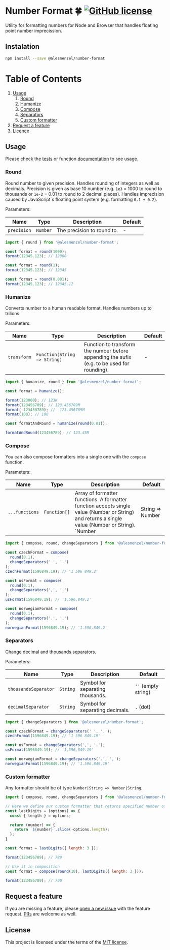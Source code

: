 # Number Format 🍀 [![GitHub license](https://img.shields.io/badge/license-MIT-blue.svg)](https://github.com/alesmenzel/number-format/blob/master/LICENCE)

Utility for formatting numbers for Node and Browser that handles floating point number imprecission.

## Instalation

```bash
npm install --save @alesmenzel/number-format
```

# Table of Contents

1. [Usage](#usage)
   1. [Round](#round)
   2. [Humanize](#humanize)
   3. [Compose](#compose)
   4. [Separators](#separators)
   5. [Custom formatter](#custom-formatter)
2. [Request a feature](#request-a-feature)
3. [Licence](#licence)

## Usage

Please check the [tests](./src) or function [documentation](./src) to see usage.

### Round

Round number to given precision. Handles rounding of integers as well as decimals. Precision is given as base 10 number (e.g. `1e3` = 1000 to round to thousands or `1e-2` = 0.01 to round to 2 decimal places). Handles imprecision caused by JavaScript´s floating point system (e.g. formatting `0.1 + 0.2`).

Parameters:

| Name        | Type     | Description                | Default |
| ----------- | -------- | -------------------------- | ------- |
| `precision` | `Number` | The precision to round to. | -       |

```js
import { round } from '@alesmenzel/number-format';

const format = round(1000);
format(12345.123); // 12000

const format = round(1);
format(12345.123); // 12345

const format = round(0.001);
format(12345.123); // 12345.12
```

### Humanize

Converts number to a human readable format. Handles numbers up to trilions.

Parameters:

| Name        | Type                         | Description                                                                                 | Default |
| ----------- | ---------------------------- | ------------------------------------------------------------------------------------------- | ------- |
| `transform` | `Function(String => String)` | Function to transform the number before appending the sufix (e.g. to be used for rounding). | -       |

```js
import { humanize, round } from '@alesmenzel/number-format';

const format = humanize();

format(123000); // 123K
format(123456789); // 123.456789M
format(-123456789); // -123.456789M
format(100); // 100

const formatAndRound = humanize(round(0.01));

formatAndRound(123456789); // 123.45M
```

### Compose

You can also compose formatters into a single one with the `compose` function.

Parameters:

| Name           | Type         | Description                                                                                                                                                                | Default |
| -------------- | ------------ | -------------------------------------------------------------------------------------------------------------------------------------------------------------------------- | ------- |
| `...functions` | `Function[]` | Array of formatter functions. A formatter function accepts single value (Number or String) and returns a single value (Number or String). `Number|String => Number|String` | -       |

```js
import { compose, round, changeSeparators } from '@alesmenzel/number-format';

const czechFormat = compose(
  round(0.1),
  changeSeparators(' ', '.')
);
czechFormat(1596849.19); // '1 596 849.2'

const usFormat = compose(
  round(0.1),
  changeSeparators(',', '.')
);
usFormat(1596849.19); // '1,596,849.2'

const norwegianFormat = compose(
  round(0.1),
  changeSeparators('.', ',')
);
norwegianFormat(1596849.19); // '1.596.849,2'
```

### Separators

Change decimal and thousands separators.

Parameters:

| Name                 | Type     | Description                      | Default             |
| -------------------- | -------- | -------------------------------- | ------------------- |
| `thousandsSeparator` | `String` | Symbol for separating thousands. | `''` (empty string) |
| `decimalSeparator`   | `String` | Symbol for separating decimals.  | `.` (dot)           |

```js
import { changeSeparators } from '@alesmenzel/number-format';

const czechFormat = changeSeparators(' ', '.');
czechFormat(1596849.19); // '1 596 849.19'

const usFormat = changeSeparators(',', '.');
usFormat(1596849.19); // '1,596,849.19'

const norwegianFormat = changeSeparators('.', ',');
norwegianFormat(1596849.19); // '1.596.849,19'
```

### Custom formatter

Any formatter should be of type `Number|String => Number|String`.

```js
import { compose, round, changeSeparators } from '@alesmenzel/number-format';

// Here we define our custom formatter that returns specified number of last digits
const lastDigits = (options) => {
  const { length } = options;

  return (number) => {
    return `${number}`.slice(-options.length);
  };
}

const format = lastDigits({ length: 3 });

format(123456789); // 789

// Use it in composition
const format = compose(round(10), lastDigits({ length: 3 }));

format(123456789); // 790
```

## Request a feature

If you are missing a feature, please [open a new issue](https://github.com/alesmenzel/number-format/issues/new) with the feature request. [PRs](https://github.com/alesmenzel/number-format/compare) are welcome as well.

## License

This project is licensed under the terms of the [MIT license](./LICENCE).
